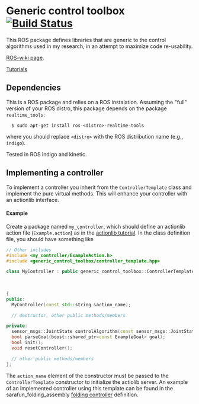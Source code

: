 Generic control toolbox  [![Build Status](https://travis-ci.org/diogoalmeida/generic_control_toolbox.svg?branch=master)](https://travis-ci.org/diogoalmeida/generic_control_toolbox)
========
This ROS package defines libraries that are generic to the control algorithms
used in my research, in an attempt to maximize code re-usability.

[ROS-wiki page](https://wiki.ros.org/generic_control_toolbox).

[Tutorials](https://wiki.ros.org/generic_control_toolbox/Tutorials)

## Dependencies

This is a ROS package and relies on a ROS instalation. Assuming the "full" version of your ROS distro, this package depends on the package ``realtime_tools``:
```
  $ sudo apt-get install ros-<distro>-realtime-tools
```
where you should replace ``<distro>`` with the ROS distribution name (e.g., ``indigo``).

Tested in ROS indigo and kinetic.

## Implementing a controller

To implement a controller you inherit from the ``ControllerTemplate`` class and implement the pure virtual methods. This will enhance your controller with an actionlib interface.

#### Example
Create a package named ``my_controller``, which should define an actionlib action file (``Example.action``) as in the [actionlib tutorial](http://wiki.ros.org/actionlib_tutorials/Tutorials/SimpleActionServer%28ExecuteCallbackMethod%29). In the class definition file, you should have something like

```cpp
// Other includes
#include <my_controller/ExampleAction.h>
#include <generic_control_toolbox/controller_template.hpp>

class MyController : public generic_control_toolbox::ControllerTemplate<ExampleAction,
                                                                        ExampleGoal,
                                                                        ExampleFeedback,
                                                                        ExampleResult>
{
public:
  MyController(const std::string &action_name);

  // destructor, other public methods/members

private:
  sensor_msgs::JointState controlAlgorithm(const sensor_msgs::JointState &current_state, const ros::Duration &dt);
  bool parseGoal(boost::shared_ptr<const ExampleGoal> goal);
  bool init();
  void resetController();

  // other public methods/members
};
```

The ``action_name`` element of the constructor must be passed to the ``ControllerTemplate`` constructor to initialize the actiolib server. An example of an implemented controller using this template can be found in the sarafun_folding_assembly [folding controller](https://github.com/diogoalmeida/sarafun_folding_assembly/blob/e86eb85feb5480039139a14034bf70dd68f10991/include/folding_assembly_controller/folding_controller.hpp) definition.
